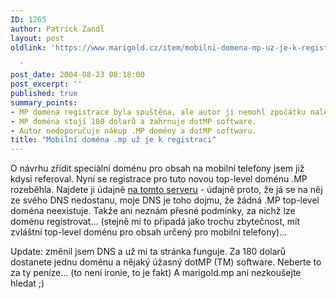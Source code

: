 ```yaml
---
ID: 1265
author: Patrick Zandl
layout: post
oldlink: 'https://www.marigold.cz/item/mobilni-domena-mp-uz-je-k-registraci

  '
post_date: 2004-08-23 08:18:00
post_excerpt: ''
published: true
summary_points:
- MP doména registrace byla spuštěna, ale autor ji nemohl zpočátku nalézt.
- MP doména stojí 180 dolarů a zahrnuje dotMP software.
- Autor nedoporučuje nákup .MP domény a dotMP softwaru.
title: "Mobilní doména .mp už je k registraci"
---
```


<p>
O návrhu zřídit speciální doménu pro obsah na mobilní telefony jsem již kdysi referoval. Nyní se registrace pro tuto novou top-level doménu .MP rozeběhla. Najdete ji údajně <a href="http://www.sunrise.mp/what.html">na tomto serveru</a> - údajně proto, že já se na něj ze svého DNS nedostanu, moje DNS je toho dojmu, že žádná .MP top-level doména neexistuje. Takže ani neznám přesné podmínky, za nichž lze doménu registrovat... (stejně mi to připadá jako trochu zbytečnost, mít zvláštní top-level doménu pro obsah určený pro mobilní telefony)... </p>
<p>
Update: změnil jsem DNS a už mi ta stránka funguje. Za 180 dolarů dostanete jednu doménu a nějaký úžasný dotMP (TM) software. Neberte to za ty peníze... (to není ironie, to je fakt) A marigold.mp ani nezkoušejte hledat ;)</p>